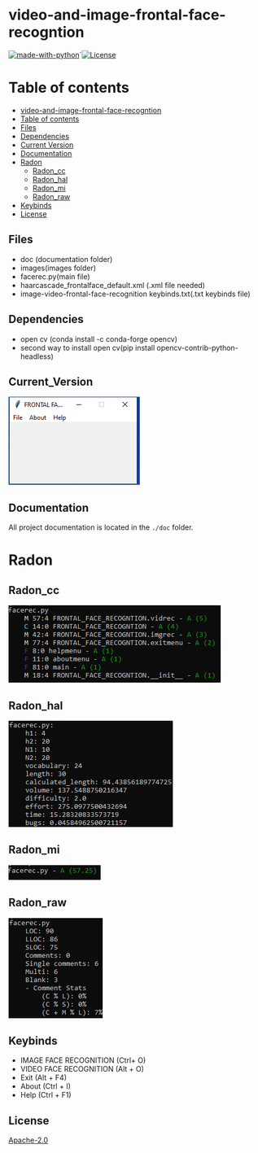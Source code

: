 # video-and-image-frontal-face-recogntion

[![made-with-python](https://img.shields.io/badge/Made%20with-Python-1f425f.svg)](https://www.python.org/)`[![License](https://img.shields.io/badge/License-Apache%202.0-blue.svg)](https://opensource.org/licenses/Apache-2.0)

# Table of contents

<!--ts-->
  * [video-and-image-frontal-face-recogntion](#video-and-image-frontal-face-recogntion)
  * [Table of contents](#Table_of_contents)
  * [Files](#Files)
  * [Dependencies](#Dependencies)
  * [Current Version](#Current_Version)
  * [Documentation](#Documentation)
  * [Radon](#Radon)
    * [Radon_cc](#Radon_cc)
    * [Radon_hal](#Radon_hal)
    * [Radon_mi](#Radon_mi)
    * [Radon_raw](#Radon_raw)
  * [Keybinds](#Keybinds)
  * [License](#License)
<!--ts-->


## Files

<ul>
 <li> doc (documentation folder) </li>
 <li> images(images folder) </li>
 <li> facerec.py(main file) </li>
 <li> haarcascade_frontalface_default.xml (.xml file needed) </li>
 <li> image-video-frontal-face-recognition keybinds.txt(.txt keybinds file) </li>
</ul>

## Dependencies

<ul>
  <li> open cv (conda install -c conda-forge opencv) </li>
  <li> second way to install open cv(pip install opencv-contrib-python-headless) </li>
</ul>

## Current_Version

<p><img src ="images/video and image frontal face rec.png" title = "Image-Video frontal face recognition Version"/> </p>

## Documentation

All project documentation is located in the `./doc`  folder.


# Radon

## Radon_cc

<p><img src = "images/video and image frontal face rec radon cc.png" title = "video and image frontal face recognition radon cc"/> </p>

## Radon_hal

<p><img src = "images/video and image frontal face rec radon hal.png" title = "video and image frontal face recognition radon hal"/> </p>

## Radon_mi

<p><img src = "images/video and image frontal face rec radon mi.png" title = "video and image frontal face recognition radon mi"/> </p>

## Radon_raw

<p><img src = "images/video and image frontal face rec radon raw.png" title = "video and image frontal face recognition radon raw"/> </p>


## Keybinds

<ul>
 <li> IMAGE FACE RECOGNITION (Ctrl+ O) </li>
 <li> VIDEO FACE RECOGNITION (Alt + O) </li>
 <li> Exit (Alt + F4) </li>
 <li> About (Ctrl + I) </li>
 <li> Help (Ctrl + F1) </li>
</ul>



## License

[Apache-2.0](https://choosealicense.com/licenses/apache-2.0/)
